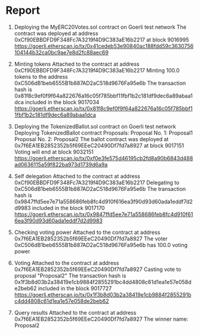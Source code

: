 # Report

1. Deploying the MyERC20Votes.sol contract on Goerli test network
The contract was deployed at address 0xCf90EBBDFD9F348Fc7A3219f4D9C383aE16b2217 at block 9016995
https://goerli.etherscan.io/tx/0x41cedeb53e90840ac188fdd59c3630756104144b32ca0bc9ae7e8d2fc88aec69

2. Minting tokens
Attached to the contract at address 0xCf90EBBDFD9F348Fc7A3219f4D9C383aE16b2217
Minting 100.0 tokens to the address 0xC506dB1beb6555B1b887AD2aC518d9676Fa95e6b
The transaction hash is 0x81f8c9ef0f9f64a822676a16c05f785bbf11fbf1b2c181df9dec6a89abaa1dca included in the block 9017034
https://goerli.etherscan.io/tx/0x81f8c9ef0f9f64a822676a16c05f785bbf11fbf1b2c181df9dec6a89abaa1dca

3. Deploying the TokenizedBallot.sol contract on Goerli test network
Deploying TokenizedBallot contract
Proposals: 
Proposal No. 1: Proposal1
Proposal No. 2: Proposal2
The ballot contract was deployed at 0x7f6EA1EB2852352b5f69EEeC20490Df7fd7a8927 at block 9017151
Voting will end at block 9032151
https://goerli.etherscan.io/tx/0xf0e3fe575d46195cb2fd8a90b6843d488ad0636115a59f822ba973d1739d6a9a

4. Self delegation
Attached to the contract at address 0xCf90EBBDFD9F348Fc7A3219f4D9C383aE16b2217
Delegating to 0xC506dB1beb6555B1b887AD2aC518d9676Fa95e6b
The transaction hash is 0x9847ffd5ee7e71a558686feb8fc4d910f616ea3f90d93d60ada1eddf7d2d9983 included in the block 9017170
https://goerli.etherscan.io/tx/0x9847ffd5ee7e71a558686feb8fc4d910f616ea3f90d93d60ada1eddf7d2d9983

5. Checking voting power
Attached to the contract at address 0x7f6EA1EB2852352b5f69EEeC20490Df7fd7a8927
The voter 0xC506dB1beb6555B1b887AD2aC518d9676Fa95e6b has 100.0 voting power

6. Voting
Attached to the contract at address 0x7f6EA1EB2852352b5f69EEeC20490Df7fd7a8927
Casting vote to proposal "Proposal2"
The transaction hash is 0x1f3b8d03b2a38419e1cb9884f2855291bc4dd4808c61d1ea1e57e058de2beb62 included in the block 9017727
https://goerli.etherscan.io/tx/0x1f3b8d03b2a38419e1cb9884f2855291bc4dd4808c61d1ea1e57e058de2beb62

7. Query results
Attached to the contract at address 0x7f6EA1EB2852352b5f69EEeC20490Df7fd7a8927
The winner name: Proposal2
